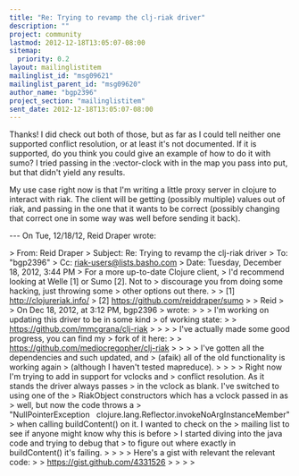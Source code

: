 ```yaml
---
title: "Re: Trying to revamp the clj-riak driver"
description: ""
project: community
lastmod: 2012-12-18T13:05:07-08:00
sitemap:
  priority: 0.2
layout: mailinglistitem
mailinglist_id: "msg09621"
mailinglist_parent_id: "msg09620"
author_name: "bgp2396"
project_section: "mailinglistitem"
sent_date: 2012-12-18T13:05:07-08:00
---
```



Thanks! I did check out both of those, but as far as I could tell neither one 
supported conflict resolution, or at least it's not documented. If it is 
supported, do you think you could give an example of how to do it with sumo? I 
tried passing in the :vector-clock with in the map you pass into put, but that 
didn't yield any results.

My use case right now is that I'm writing a little proxy server in clojure to 
interact with riak. The client will be getting (possibly multiple) values out 
of riak, and passing in the one that it wants to be correct (possibly changing 
that correct one in some way was well before sending it back).

--- On Tue, 12/18/12, Reid Draper  wrote:

&gt; From: Reid Draper 
&gt; Subject: Re: Trying to revamp the clj-riak driver
&gt; To: "bgp2396" 
&gt; Cc: riak-users@lists.basho.com
&gt; Date: Tuesday, December 18, 2012, 3:44 PM
&gt; For a more up-to-date Clojure client,
&gt; I'd recommend looking at Welle [1] or Sumo [2]. Not to
&gt; discourage you from doing some hacking, just throwing some
&gt; other options out there.
&gt; 
&gt; [1] http://clojureriak.info/
&gt; [2] https://github.com/reiddraper/sumo
&gt; 
&gt; Reid
&gt; 
&gt; On Dec 18, 2012, at 3:12 PM, bgp2396 
&gt; wrote:
&gt; 
&gt; &gt; I'm working on updating this driver to be in some kind
&gt; of working state:
&gt; &gt; https://github.com/mmcgrana/clj-riak
&gt; &gt; 
&gt; &gt; I've actually made some good progress, you can find my
&gt; fork of it here:
&gt; &gt; https://github.com/mediocregopher/clj-riak
&gt; &gt; 
&gt; &gt; I've gotten all the dependencies and such updated, and
&gt; (afaik) all of the old functionality is working again
&gt; (although I haven't tested mapreduce).
&gt; &gt; 
&gt; &gt; Right now I'm trying to add in support for vclocks and
&gt; conflict resolution. As it stands the driver always passes
&gt; in the vclock as blank. I've switched to using one of the
&gt; RiakObject constructors which has a vclock passed in as
&gt; well, but now the code throws a
&gt; "NullPointerException   clojure.lang.Reflector.invokeNoArgInstanceMember"
&gt; when calling buildContent() on it. I wanted to check on the
&gt; mailing list to see if anyone might know why this is before
&gt; I started diving into the java code and trying to debug that
&gt; to figure out where exactly in buildContent() it's failing.
&gt; &gt; 
&gt; &gt; Here's a gist with relevant the relevant code:
&gt; &gt; https://gist.github.com/4331526
&gt; &gt; 
&gt; 
&gt; 


